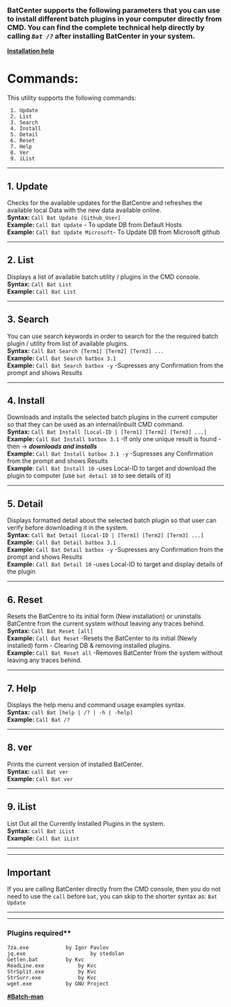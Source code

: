 ### BatCenter supports the following parameters that you can use to install different batch plugins in your computer directly from CMD. You can find the complete technical help directly by calling _`Bat /?`_ after installing BatCenter in your system.

**[Installation help](https://github.com/Batch-Man/BatCenter/blob/main/README.md)** 

# Commands:
 This utility supports the following commands:

```
 1. Update
 2. List
 3. Search
 4. Install
 5. Detail
 6. Reset
 7. Help
 8. Ver
 9. iList
```
___

## 1. Update
Checks for the available updates for the BatCentre and refreshes the available local Data with the new data available online.  
**Syntax:** ``Call Bat Update [Github_User]``  
**Example:** ``Call Bat Update`` - To update DB from Default Hosts  
**Example:** ``Call Bat Update Microsoft``- To Update DB from Microsoft github  
___

## 2. List
Displays a list of available batch utility / plugins in the CMD console.  
**Syntax:** ``Call Bat List``  
**Example:** ``Call Bat List``  

___

## 3. Search
You can use search keywords in order to search for the the required batch plugin / utility from list of available plugins.  
**Syntax:** ``Call Bat Search [Term1] [Term2] [Term3] ...``  
**Example:** ``Call Bat Search batbox 3.1``  
**Example:** ``Call Bat Search batbox -y``  -Supresses any Confirmation from the prompt and shows Results  
___

## 4. Install
Downloads and installs the selected batch plugins in the current computer so that they can be used as an internal/inbuilt CMD command.  
**Syntax:** ``Call Bat Install [Local-ID | [Term1] [Term2] [Term3] ...]``  
**Example:** ``Call Bat Install batbox 3.1``  -If only one unique result is found - then -> ***downloads and installs***  
**Example:** ``Call Bat Install batbox 3.1 -y``  -Supresses any Confirmation from the prompt and shows Results  
**Example**: ``Call Bat Install 10``  -uses Local-ID to target and download the plugin to computer  (use ```bat detail 10``` to see details of it)
___

## 5. Detail
Displays formatted detail about the selected batch plugin so that user can verify before downloading it in the system.  
**Syntax:** ``Call Bat Detail [Local-ID | [Term1] [Term2] [Term3] ...]``  
**Example:** ``Call Bat Detail batbox 3.1``  
**Example:** ``Call Bat Detail batbox -y``  -Supresses any Confirmation from the prompt and shows Results  
**Example:** ``Call Bat Detail 10``  -uses Local-ID to target and display details of the plugin  
___

## 6. Reset
Resets the BatCentre to its initial form (New installation) or uninstalls BatCentre from the current system without leaving any traces behind.  
**Syntax:** ``Call Bat Reset [all]``  
**Example:** ``Call Bat Reset``  -Resets the BatCenter to its initial (Newly installed) form - Clearing DB & removing installed plugins.  
**Example:** ``Call Bat Reset all``  -Removes BatCenter from the system without leaving any traces behind.
 
___

## 7. Help
Displays the help menu and command usage examples syntax.  
**Syntax:** ``call Bat [help | /? | -h | -help]``  
**Example:** ``Call Bat /?``  
___

## 8. ver
Prints the current version of installed BatCenter.  
**Syntax:** ``call Bat ver``  
**Example:** ``Call Bat ver``  

___

## 9. iList
List Out all the Currently Installed Plugins in the system.  
**Syntax:** ``call Bat iList``  
**Example:** ``Call Bat iList``  

___
___
## Important
If you are calling BatCenter directly from the CMD console, then you do not need to use the `call` before `bat`, you can skip to the shorter syntax as:  ``Bat Update``
___
___

 ### Plugins required**
 ```
 7za.exe 			by Igor Pavlov
 jq.exe 			        by stedolan 
 Getlen.bat			by Kvc
 ReadLine.exe			by Kvc
 StrSplit.exe			by Kvc
 StrSurr.exe			by Kvc
 wget.exe			by GNU Project
```
 
**[#Batch-man](https://batch-man.com)** 
  
